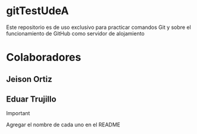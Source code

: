 ﻿# gitTestUdeA

Este repositorio es de uso exclusivo para practicar comandos Git
y sobre el funcionamiento de GitHub como servidor de alojamiento

# Colaboradores

## Jeison Ortiz 
## Eduar Trujillo

> [!IMPORTANT]
> Agregar el nombre de cada uno en el README
